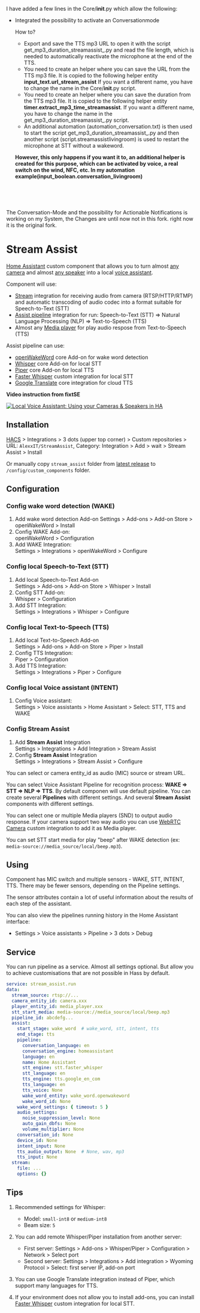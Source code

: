 I have added a few lines in the Core/__init__.py which allow the following:
- Integrated the possibility to activate an Conversationmode<p>
How to?<br>
   - Export and save the TTS mp3 URL to open it with the script get_mp3_duration_streamassist_.py and read the file length, which is needed to automatically reactivate the microphone at the end of the TTS.
   - You need to create an helper where you can save the URL from the TTS mp3 file. It is copied to the following helper entity **input_text.url_stream_assist** If you want a different name, you have to change the name in the Core/__init__.py script.   
   - You need to create an helper where you can save the duration from the TTS mp3 file. It is copied to the following helper entity **timer.extract_mp3_time_streamassist**. If you want a different name, you have to change the name in the get_mp3_duration_streamassist_.py script.
   - An additional automation (automation_conversation.txt) is then used to start the script get_mp3_duration_streamassist_.py and then another script (script.streamassistlivingroom) is used to restart the microphone at STT without a wakeword.
  
   
   **However, this only happens if you want it to, an additional helper is created for this purpose, which can be activated by voice, a real switch on the wind, NFC, etc. In my automation example(input_boolean.conversation_livingroom)**


<br>
<br>
<br>

The Conversation-Mode and the possibility for Actionable Notifications is working on my System, the Changes are until now not in this fork.
right now it is the original fork.



# Stream Assist

[Home Assistant](https://www.home-assistant.io/) custom component that allows you to turn almost [any camera](https://www.home-assistant.io/integrations/#camera) and almost [any speaker](https://www.home-assistant.io/integrations/#media-player) into a local [voice assistant](https://www.home-assistant.io/integrations/#voice).

Component will use:

- [Stream](https://www.home-assistant.io/integrations/stream/) integration for receiving audio from camera (RTSP/HTTP/RTMP) and automatic transcoding of audio codec into a format suitable for Speech-to-Text (STT)
- [Assist pipeline](https://www.home-assistant.io/integrations/assist_pipeline/) integration for run: Speech-to-Text (STT) => Natural Language Processing (NLP) => Text-to-Speech (TTS)
- Almost any [Media player](https://www.home-assistant.io/integrations/#media-player) for play audio respose from Text-to-Speech (TTS)

Assist pipeline can use:

- [openWakeWord](https://github.com/home-assistant/addons) core Add-on for wake word detection
- [Whisper](https://github.com/home-assistant/addons) core Add-on for local STT
- [Piper](https://github.com/home-assistant/addons) core Add-on for local TTS
- [Faster Whisper](https://github.com/AlexxIT/FasterWhisper) custom integration for local STT
- [Google Translate](https://www.home-assistant.io/integrations/google_translate/) core integration for cloud TTS

**Video instruction from fixtSE**

[![Local Voice Assistant: Using your Cameras & Speakers in HA](https://img.youtube.com/vi/fP_BNFWLYnk/mqdefault.jpg)](https://www.youtube.com/watch?v=fP_BNFWLYnk)

## Installation

[HACS](https://hacs.xyz/) > Integrations > 3 dots (upper top corner) > Custom repositories > URL: `AlexxIT/StreamAssist`, Category: Integration > Add > wait > Stream Assist > Install

Or manually copy `stream_assist` folder from [latest release](https://github.com/AlexxIT/StreamAssist/releases/latest) to `/config/custom_components` folder.

## Configuration

### Config wake word detection (WAKE)

1. Add wake word detection Add-on
   Settings > Add-ons > Add-on Store > openWakeWord > Install
2. Config WAKE Add-on:  
   openWakeWord > Configuration
3. Add WAKE Integration:  
   Settings > Integrations > openWakeWord > Configure

### Config local Speech-to-Text (STT)

1. Add local Speech-to-Text Add-on  
   Settings > Add-ons > Add-on Store > Whisper > Install
2. Config STT Add-on:  
   Whisper > Configuration
3. Add STT Integration:  
   Settings > Integrations > Whisper > Configure

### Config local Text-to-Speech (TTS)
 
1. Add local Text-to-Speech Add-on  
   Settings > Add-ons > Add-on Store > Piper > Install
2. Config TTS Integration:  
   Piper > Configuration
3. Add TTS Integration:  
   Settings > Integrations > Piper > Configure

### Config local Voice assistant (INTENT)

1. Config Voice assistant:  
   Settings > Voice assistants > Home Assistant > Select: STT, TTS and WAKE

### Config Stream Assist

1. Add **Stream Assist** Integration  
   Settings > Integrations > Add Integration > Stream Assist
2. Config **Stream Assist** Integration  
   Settings > Integrations > Stream Assist > Configure

You can select or camera entity_id as audio (MIC) source or stream URL.

You can select Voice Assistant Pipeline for recognition process: **WAKE => STT => NLP => TTS**. By default componen will use default pipeline. You can create several **Pipelines** with different settings. And several **Stream Assist** components with different settings.

You can select one or multiple Media players (SND) to output audio response. If your camera support two way audio you can use [WebRTC Camera](https://github.com/AlexxIT/WebRTC#stream-to-camera) custom integration to add it as Media player.

You can set STT start media for play "beep" after WAKE detection (ex: `media-source://media_source/local/beep.mp3`).

## Using

Component has MIC switch and multiple sensors - WAKE, STT, INTENT, TTS. There may be fewer sensors, depending on the Pipeline settings.

The sensor attributes contain a lot of useful information about the results of each step of the assistant.

You can also view the pipelines running history in the Home Assistant interface:

- Settings > Voice assistants > Pipeline > 3 dots > Debug

## Service

You can run pipeline as a service. Almost all settings optional. But allow you to achieve customisations that are not possible in Hass by default.

```yaml
service: stream_assist.run
data:
  stream_source: rtsp://...
  camera_entity_id: camera.xxx
  player_entity_id: media_player.xxx
  stt_start_media: media-source://media_source/local/beep.mp3
  pipeline_id: abcdefg...
  assist:
    start_stage: wake_word  # wake_word, stt, intent, tts
    end_stage: tts
    pipeline:
      conversation_language: en
      conversation_engine: homeassistant
      language: en
      name: Home Assistant
      stt_engine: stt.faster_whisper
      stt_language: en
      tts_engine: tts.google_en_com
      tts_language: en
      tts_voice: None
      wake_word_entity: wake_word.openwakeword
      wake_word_id: None
    wake_word_settings: { timeout: 5 }
    audio_settings:
      noise_suppression_level: None
      auto_gain_dbfs: None
      volume_multiplier: None
    conversation_id: None
    device_id: None
    intent_input: None
    tts_audio_output: None  # None, wav, mp3
    tts_input: None
  stream:
    file: ...
    options: {}
```

## Tips

1. Recommended settings for Whisper:
   - Model: `small-int8` or `medium-int8`
   - Beam size: `5`

2. You can add remote Whisper/Piper installation from another server:
   - First server: Settings > Add-ons > Whisper/Piper > Configuration > Network > Select port
   - Second server: Settings > Integrations > Add integration > Wyoming Protocol > Select: first server IP, add-on port

3. You can use Google Translate integration instead of Piper, which support many languages for TTS.

4. If your environment does not allow you to install add-ons, you can install [Faster Whisper](https://github.com/AlexxIT/FasterWhisper) custom integration for local STT.
